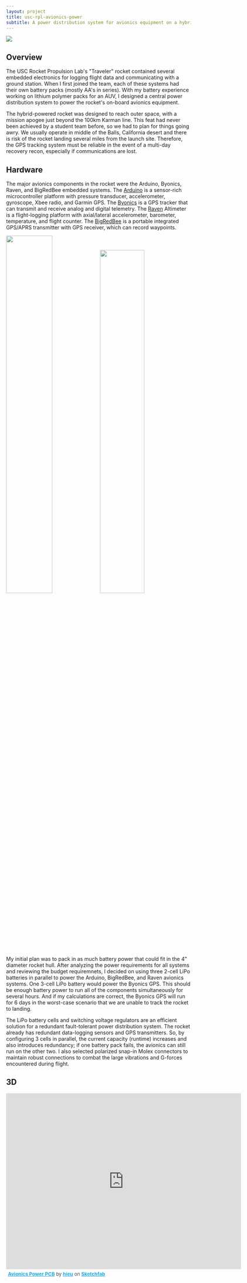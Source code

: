 ```yaml
---
layout: project
title: usc-rpl-avionics-power
subtitle: A power distribution system for avionics equipment on a hybrid-powered rocket.
---
```


<img src="http://niftyhedgehog.com/usc-rpl-avionics-power/images/power_3d_profile.jpg">

## Overview
The USC Rocket Propulsion Lab's "Traveler" rocket contained several embedded electronics for logging flight data and communicating with a ground station. When I first joined the team, each of these systems had their own battery packs (mostly AA's in series). With my battery experience working on lithium polymer packs for an AUV, I designed a central power distribution system to power the rocket's on-board avionics equipment.

The hybrid-powered rocket was designed to reach outer space, with a mission apogee just beyond the 100km Karman line. This feat had never been achieved by a student team before, so we had to plan for things going awry. We usually operate in middle of the Balls, California desert and there is risk of the rocket landing several miles from the launch site. Therefore, the GPS tracking system must be reliable in the event of a multi-day recovery recon, especially if communications are lost.


## Hardware
The major avionics components in the rocket were the Arduino, Byonics, Raven, and BigRedBee embedded systems. The [Arduino](http://www.arduino.cc/en/Main/ArduinoBoardMega2560) is a sensor-rich microcontroller platform with pressure transducer, accelerometer, gyroscope, Xbee radio, and Garmin GPS. The [Byonics](http://www.byonics.com/) is a GPS tracker that can transmit and receive analog and digital telemetry. The [Raven](http://www.featherweightaltimeters.com/The_Raven.php) Altimeter is a flight-logging platform with axial/lateral accelerometer, barometer, temperature, and flight counter. The [BigRedBee](http://www.bigredbee.com/blgps_2mhp.htm) is a portable integrated GPS/APRS transmitter with GPS receiver, which can record waypoints.

<img src="http://niftyhedgehog.com/usc-rpl-avionics-power/images/power_2d.jpg" width="50%">
<img src="http://niftyhedgehog.com/usc-rpl-avionics-power/images/power_3d_top.jpg" width="49%">

My initial plan was to pack in as much battery power that could fit in the 4" diameter rocket hull. After analyzing the power requirements for all systems and reviewing the budget requiremnets, I decided on using three 2-cell LiPo batteries in parallel to power the Arduino, BigRedBee, and Raven avionics systems. One 3-cell LiPo battery would power the Byonics GPS. This should be enough battery power to run all of the components simultaneously for several hours. And if my calculations are correct, the Byonics GPS will run for 6 days in the worst-case scenario that we are unable to track the rocket to landing.

The LiPo battery cells and switching voltage regulators are an efficient solution for a redundant fault-tolerant power distribution system. The rocket already has redundant data-logging sensors and GPS transmitters. So, by configuring 3 cells in parallel, the current capacity (runtime) increases and also introduces redundancy; if one battery pack fails, the avionics can still run on the other two. I also selected polarized snap-in Molex connectors to maintain robust connections to combat the large vibrations and G-forces encountered during flight.


## 3D
<iframe width="640" height="480" src="https://sketchfab.com/models/a31195d64f7740e985684c9ff884b9ec/embed" frameborder="0" allowfullscreen mozallowfullscreen="true" webkitallowfullscreen="true" onmousewheel=""></iframe>

<p style="font-size: 13px; font-weight: normal; margin: 5px; color: #4A4A4A;">
    <a href="https://sketchfab.com/models/a31195d64f7740e985684c9ff884b9ec?utm_source=oembed&utm_medium=embed&utm_campaign=a31195d64f7740e985684c9ff884b9ec" target="_blank" style="font-weight: bold; color: #1CAAD9;">Avionics Power PCB</a>
    by <a href="https://sketchfab.com/hieu?utm_source=oembed&utm_medium=embed&utm_campaign=a31195d64f7740e985684c9ff884b9ec" target="_blank" style="font-weight: bold; color: #1CAAD9;">hieu</a>
    on <a href="https://sketchfab.com?utm_source=oembed&utm_medium=embed&utm_campaign=a31195d64f7740e985684c9ff884b9ec" target="_blank" style="font-weight: bold; color: #1CAAD9;">Sketchfab</a>
</p>
